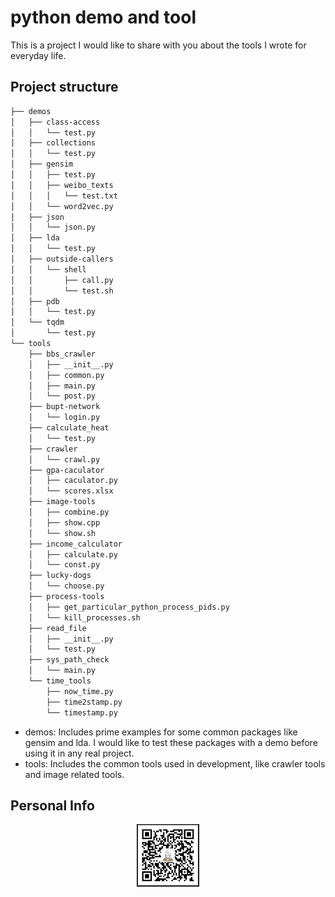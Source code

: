# python demo and tool


This is a project I would like to share with you about the tools I wrote for everyday life.


## Project structure
``` bash
├── demos
│   ├── class-access
│   │   └── test.py
│   ├── collections
│   │   └── test.py
│   ├── gensim
│   │   ├── test.py
│   │   ├── weibo_texts
│   │   │   └── test.txt
│   │   └── word2vec.py
│   ├── json
│   │   └── json.py
│   ├── lda
│   │   └── test.py
│   ├── outside-callers
│   │   └── shell
│   │       ├── call.py
│   │       └── test.sh
│   ├── pdb
│   │   └── test.py
│   └── tqdm
│       └── test.py
└── tools
    ├── bbs_crawler
    │   ├── __init__.py
    │   ├── common.py
    │   ├── main.py
    │   └── post.py
    ├── bupt-network
    │   └── login.py
    ├── calculate_heat
    │   └── test.py
    ├── crawler
    │   └── crawl.py
    ├── gpa-caculator
    │   ├── caculator.py
    │   └── scores.xlsx
    ├── image-tools
    │   ├── combine.py
    │   ├── show.cpp
    │   └── show.sh
    ├── income_calculator
    │   ├── calculate.py
    │   └── const.py
    ├── lucky-dogs
    │   └── choose.py
    ├── process-tools
    │   ├── get_particular_python_process_pids.py
    │   └── kill_processes.sh
    ├── read_file
    │   ├── __init__.py
    │   └── test.py
    ├── sys_path_check
    │   └── main.py
    └── time_tools
        ├── now_time.py
        ├── time2stamp.py
        └── timestamp.py
```

* demos: Includes prime examples for some common packages like gensim and lda. I would like to 
test these packages with a demo before using it in any real project.
* tools: Includes the common tools used in development, like crawler tools and image related tools.

## Personal Info
<div align="center">
    <img src="./doc/imgs/wechat.jpeg" width="100">
</div>


